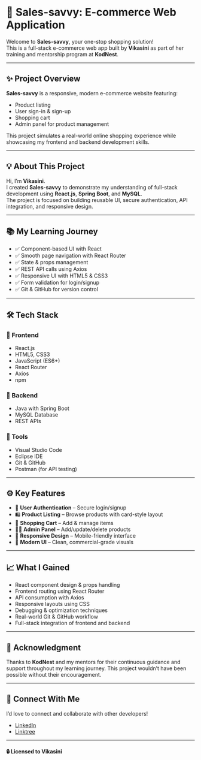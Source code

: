 # 🛒 Sales-savvy: E-commerce Web Application

Welcome to **Sales-savvy**, your one-stop shopping solution!  
This is a full-stack e-commerce web app built by **Vikasini** as part of her training and mentorship program at **KodNest**.

---

## ✨ Project Overview

**Sales-savvy** is a responsive, modern e-commerce website featuring:
- Product listing
- User sign-in & sign-up
- Shopping cart
- Admin panel for product management

This project simulates a real-world online shopping experience while showcasing my frontend and backend development skills.

---

## 💡 About This Project

Hi, I’m **Vikasini**.  
I created **Sales-savvy** to demonstrate my understanding of full-stack development using **React.js**, **Spring Boot**, and **MySQL**.  
The project is focused on building reusable UI, secure authentication, API integration, and responsive design.

---

## 📚 My Learning Journey

- ✅ Component-based UI with React
- ✅ Smooth page navigation with React Router
- ✅ State & props management
- ✅ REST API calls using Axios
- ✅ Responsive UI with HTML5 & CSS3
- ✅ Form validation for login/signup
- ✅ Git & GitHub for version control

---

## 🛠️ Tech Stack

### 🔸 Frontend
- React.js
- HTML5, CSS3
- JavaScript (ES6+)
- React Router
- Axios
- npm

### 🔸 Backend
- Java with Spring Boot
- MySQL Database
- REST APIs

### 🔸 Tools
- Visual Studio Code
- Eclipse IDE
- Git & GitHub
- Postman (for API testing)

---

## ⚙️ Key Features

- 🔐 **User Authentication** – Secure login/signup
- 🛍️ **Product Listing** – Browse products with card-style layout
- 🛒 **Shopping Cart** – Add & manage items
- 🧑‍💼 **Admin Panel** – Add/update/delete products
- 📱 **Responsive Design** – Mobile-friendly interface
- 🎨 **Modern UI** – Clean, commercial-grade visuals

---

## 📈 What I Gained

- React component design & props handling  
- Frontend routing using React Router  
- API consumption with Axios  
- Responsive layouts using CSS  
- Debugging & optimization techniques  
- Real-world Git & GitHub workflow  
- Full-stack integration of frontend and backend

---

## 🙏 Acknowledgment

Thanks to **KodNest** and my mentors for their continuous guidance and support throughout my learning journey. This project wouldn’t have been possible without their encouragement.

---

## 🤝 Connect With Me

I’d love to connect and collaborate with other developers!

- [LinkedIn](https://www.linkedin.com/in/vikasinim/)
- [Linktree](https://linktr.ee/vikasinim)

---

#### 🔒 Licensed to Vikasini
